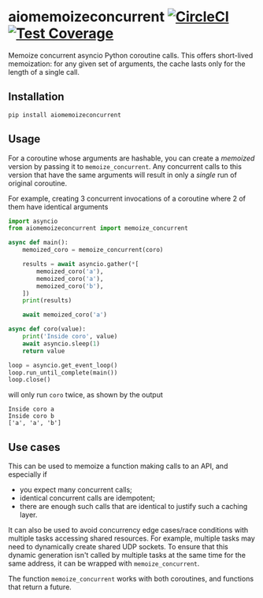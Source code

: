 # aiomemoizeconcurrent [![CircleCI](https://circleci.com/gh/michalc/aiodeduplicate.svg?style=svg)](https://circleci.com/gh/michalc/aiodeduplicate) [![Test Coverage](https://api.codeclimate.com/v1/badges/5e70552f9dd435a18326/test_coverage)](https://codeclimate.com/github/michalc/aiodeduplicate/test_coverage)

Memoize concurrent asyncio Python coroutine calls. This offers short-lived memoization: for any given set of arguments, the cache lasts only for the length of a single call.


## Installation

```base
pip install aiomemoizeconcurrent
```

## Usage

For a coroutine whose arguments are hashable, you can create a _memoized_ version by passing it to `memoize_concurrent`. Any concurrent calls to this version that have the same arguments will result in only a _single_ run of original coroutine. 

For example, creating 3 concurrent invocations of a coroutine where 2 of them have identical arguments

```python
import asyncio
from aiomemoizeconcurrent import memoize_concurrent

async def main():
    memoized_coro = memoize_concurrent(coro)

    results = await asyncio.gather(*[
        memoized_coro('a'),
        memoized_coro('a'),
        memoized_coro('b'),
    ])
    print(results)

    await memoized_coro('a')

async def coro(value):
    print('Inside coro', value)
    await asyncio.sleep(1)
    return value

loop = asyncio.get_event_loop()
loop.run_until_complete(main())
loop.close()
```

will only run `coro` twice, as shown by the output

```
Inside coro a
Inside coro b
['a', 'a', 'b']
```


## Use cases

This can be used to memoize a function making calls to an API, and especially if

- you expect many concurrent calls;
- identical concurrent calls are idempotent;
- there are enough such calls that are identical to justify such a caching layer.

It can also be used to avoid concurrency edge cases/race conditions with multiple tasks accessing shared resources. For example, multiple tasks may need to dynamically create shared UDP sockets. To ensure that this dynamic generation isn't called by multiple tasks at the same time for the same address, it can be wrapped with `memoize_concurrent`.

The function `memoize_concurrent` works with both coroutines, and functions that return a future.
